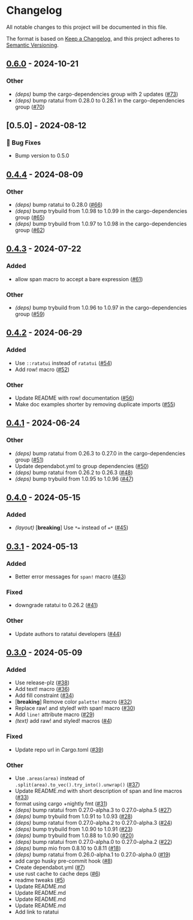 # Changelog

All notable changes to this project will be documented in this file.

The format is based on [Keep a Changelog](https://keepachangelog.com/en/1.0.0/),
and this project adheres to [Semantic Versioning](https://semver.org/spec/v2.0.0.html).

## [0.6.0](https://github.com/ratatui/ratatui-macros/compare/v0.5.0...v0.6.0) - 2024-10-21

### Other

- *(deps)* bump the cargo-dependencies group with 2 updates ([#73](https://github.com/ratatui/ratatui-macros/pull/73))
- *(deps)* bump ratatui from 0.28.0 to 0.28.1 in the cargo-dependencies group ([#70](https://github.com/ratatui/ratatui-macros/pull/70))

## [0.5.0] - 2024-08-12

### 🐛 Bug Fixes

- Bump version to 0.5.0

## [0.4.4](https://github.com/ratatui-org/ratatui-macros/compare/v0.4.3...v0.4.4) - 2024-08-09

### Other

- *(deps)* bump ratatui to 0.28.0 ([#66](https://github.com/ratatui-org/ratatui-macros/pull/66))
- *(deps)* bump trybuild from 1.0.98 to 1.0.99 in the cargo-dependencies group ([#65](https://github.com/ratatui-org/ratatui-macros/pull/65))
- *(deps)* bump trybuild from 1.0.97 to 1.0.98 in the cargo-dependencies group ([#62](https://github.com/ratatui-org/ratatui-macros/pull/62))

## [0.4.3](https://github.com/ratatui-org/ratatui-macros/compare/v0.4.2...v0.4.3) - 2024-07-22

### Added

- allow span macro to accept a bare expression ([#61](https://github.com/ratatui-org/ratatui-macros/pull/61))

### Other

- *(deps)* bump trybuild from 1.0.96 to 1.0.97 in the cargo-dependencies group ([#59](https://github.com/ratatui-org/ratatui-macros/pull/59))

## [0.4.2](https://github.com/ratatui-org/ratatui-macros/compare/v0.4.1...v0.4.2) - 2024-06-29

### Added

- Use `::ratatui` instead of `ratatui` ([#54](https://github.com/ratatui-org/ratatui-macros/pull/54))
- Add row! macro ([#52](https://github.com/ratatui-org/ratatui-macros/pull/52))

### Other

- Update README with row! documentation ([#56](https://github.com/ratatui-org/ratatui-macros/pull/56))
- Make doc examples shorter by removing duplicate imports ([#55](https://github.com/ratatui-org/ratatui-macros/pull/55))

## [0.4.1](https://github.com/ratatui-org/ratatui-macros/compare/v0.4.0...v0.4.1) - 2024-06-24

### Other

- *(deps)* bump ratatui from 0.26.3 to 0.27.0 in the cargo-dependencies group ([#51](https://github.com/ratatui-org/ratatui-macros/pull/51))
- Update dependabot.yml to group dependencies ([#50](https://github.com/ratatui-org/ratatui-macros/pull/50))
- *(deps)* bump ratatui from 0.26.2 to 0.26.3 ([#48](https://github.com/ratatui-org/ratatui-macros/pull/48))
- *(deps)* bump trybuild from 1.0.95 to 1.0.96 ([#47](https://github.com/ratatui-org/ratatui-macros/pull/47))

## [0.4.0](https://github.com/ratatui-org/ratatui-macros/compare/v0.3.1...v0.4.0) - 2024-05-15

### Added

- *(layout)* [**breaking**] Use `*=` instead of `=*` ([#45](https://github.com/ratatui-org/ratatui-macros/pull/45))

## [0.3.1](https://github.com/ratatui-org/ratatui-macros/compare/v0.3.0...v0.3.1) - 2024-05-13

### Added

- Better error messages for `span!` macro ([#43](https://github.com/ratatui-org/ratatui-macros/pull/43))

### Fixed

- downgrade ratatui to 0.26.2 ([#41](https://github.com/ratatui-org/ratatui-macros/pull/41))

### Other

- Update authors to ratatui developers ([#44](https://github.com/ratatui-org/ratatui-macros/pull/44))

## [0.3.0](https://github.com/ratatui-org/ratatui-macros/compare/v0.2.4...v0.3.0) - 2024-05-09

### Added

- Use release-plz ([#38](https://github.com/ratatui-org/ratatui-macros/pull/38))
- Add text! macro ([#36](https://github.com/ratatui-org/ratatui-macros/pull/36))
- Add fill constraint ([#34](https://github.com/ratatui-org/ratatui-macros/pull/34))
- [**breaking**] Remove color `palette!` macro ([#32](https://github.com/ratatui-org/ratatui-macros/pull/32))
- Replace raw! and styled! with span! macro ([#30](https://github.com/ratatui-org/ratatui-macros/pull/30))
- Add `line!` attribute macro ([#29](https://github.com/ratatui-org/ratatui-macros/pull/29))
- *(text)* add raw! and styled! macros ([#4](https://github.com/ratatui-org/ratatui-macros/pull/4))

### Fixed

- Update repo url in Cargo.toml ([#39](https://github.com/ratatui-org/ratatui-macros/pull/39))

### Other

- Use `.areas(area)` instead of `.split(area).to_vec().try_into().unwrap()` ([#37](https://github.com/ratatui-org/ratatui-macros/pull/37))
- Update README.md with short description of span and line macros ([#33](https://github.com/ratatui-org/ratatui-macros/pull/33))
- format using cargo +nightly fmt ([#31](https://github.com/ratatui-org/ratatui-macros/pull/31))
- *(deps)* bump ratatui from 0.27.0-alpha.3 to 0.27.0-alpha.5 ([#27](https://github.com/ratatui-org/ratatui-macros/pull/27))
- *(deps)* bump trybuild from 1.0.91 to 1.0.93 ([#28](https://github.com/ratatui-org/ratatui-macros/pull/28))
- *(deps)* bump ratatui from 0.27.0-alpha.2 to 0.27.0-alpha.3 ([#24](https://github.com/ratatui-org/ratatui-macros/pull/24))
- *(deps)* bump trybuild from 1.0.90 to 1.0.91 ([#23](https://github.com/ratatui-org/ratatui-macros/pull/23))
- *(deps)* bump trybuild from 1.0.88 to 1.0.90 ([#20](https://github.com/ratatui-org/ratatui-macros/pull/20))
- *(deps)* bump ratatui from 0.27.0-alpha.0 to 0.27.0-alpha.2 ([#22](https://github.com/ratatui-org/ratatui-macros/pull/22))
- *(deps)* bump mio from 0.8.10 to 0.8.11 ([#18](https://github.com/ratatui-org/ratatui-macros/pull/18))
- *(deps)* bump ratatui from 0.26.0-alpha.1 to 0.27.0-alpha.0 ([#19](https://github.com/ratatui-org/ratatui-macros/pull/19))
- add cargo husky pre-commit hook ([#8](https://github.com/ratatui-org/ratatui-macros/pull/8))
- Create dependabot.yml ([#7](https://github.com/ratatui-org/ratatui-macros/pull/7))
- use rust cache to cache deps ([#6](https://github.com/ratatui-org/ratatui-macros/pull/6))
- readme tweaks ([#5](https://github.com/ratatui-org/ratatui-macros/pull/5))
- Update README.md
- Update README.md
- Update README.md
- Update README.md
- Add link to ratatui
